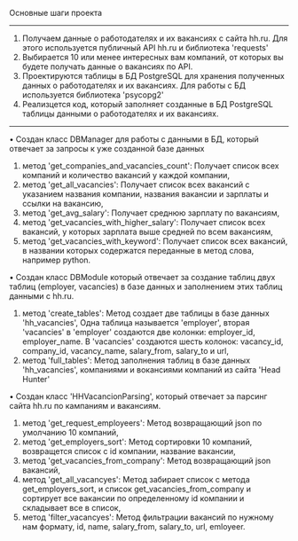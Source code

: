 Основные шаги проекта
________________________________________

1.	Получаем данные о работодателях и их вакансиях с сайта hh.ru. Для этого используется публичный API hh.ru и библиотека 'requests'
2.	Выбирается 10 или менее интересных вам компаний, от которых вы будете получать данные о вакансиях по API.
3.	Проектируются таблицы в БД PostgreSQL для хранения полученных данных о работодателях и их вакансиях. Для работы с БД используется библиотека 'psycopg2'
4.	Реализцется код, который заполняет созданные в БД PostgreSQL таблицы данными о работодателях и их вакансиях.
________________________________________

• Создан класс DBManager для работы с данными в БД,  который отвечает за запросы к уже созданной базе данных

1.	метод 'get_companies_and_vacancies_count': Получает список всех компаний и количество вакансий у каждой компании,
2.	метод 'get_all_vacancies': Получает список всех вакансий с указанием названия компании, названия вакансии и зарплаты и ссылки на вакансию,
3.	метод 'get_avg_salary': Получает среднюю зарплату по вакансиям,
4.	метод 'get_vacancies_with_higher_salary': Получает список всех вакансий, у которых зарплата выше средней по всем вакансиям,
5.	метод 'get_vacancies_with_keyword': Получает список всех вакансий, в названии которых содержатся переданные в метод слова, например python.

•	Создан класс DBModule который отвечает за создание таблиц двух таблиц (employer, vacancies) в базе данных и заполнением этих таблиц данными с hh.ru.

1.	метод 'create_tables': Метод создает две таблицы в базе данных 'hh_vacancies', Одна таблица называется 'employer', вторая 'vacancies'
   в 'employer' создаются две колонки: employer_id, employer_name. В 'vacancies' создаются шесть колонок: vacancy_id, company_id, vacancy_name, salary_from, salary_to и url,
3.	метод 'full_tables': Метод заполнения таблиц в базе данных 'hh_vacancies', компаниями и вокансиями компаний из сайта 'Head Hunter'

•	Создан класс 'HHVacancionParsing', который отвечает за парсинг сайта hh.ru по кампаниям и вакансиям.

1.	метод 'get_request_employeers': Метод возвращающий json по умолчанию 10 компаний,
2.	метод 'get_employers_sort': Метод сортировки 10 компаний, возвращется список с id компании, название вакансии,
3.	метод 'get_vacancies_from_company': Метод возвращающий json вакансий,
4.	метод 'get_all_vacancyes': Метод забирает список с метода get_employers_sort, и список get_vacancies_from_company и сортирует все вакансии по определенному id компании и складывает все в список,
5.	метод 'filter_vacancyes': Метод фильтрации вакансий по нужному нам формату, id, name, salary_from, salary_to, url, emloyeer.
